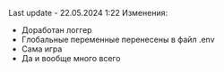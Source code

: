 Last update - 22.05.2024 1:22
Изменения:
 - Доработан логгер
 - Глобальные переменные перенесены в файл .env
 - Сама игра
 - Да и вообще много всего